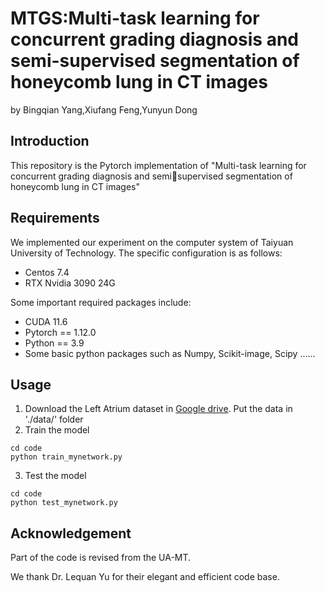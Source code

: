 # MTGS:Multi-task learning for concurrent grading diagnosis and semi-supervised segmentation of honeycomb lung in CT images
by Bingqian Yang,Xiufang Feng,Yunyun Dong
## Introduction
This repository is the Pytorch implementation of "Multi-task learning for concurrent grading diagnosis and semisupervised segmentation of honeycomb lung in CT images"
## Requirements
We implemented our experiment on the computer system of Taiyuan University of Technology. The specific configuration is as follows:

* Centos 7.4
* RTX Nvidia 3090 24G
  
Some important required packages include:

* CUDA 11.6
* Pytorch == 1.12.0
* Python == 3.9
* Some basic python packages such as Numpy, Scikit-image,  Scipy ......

## Usage
1. Download the Left Atrium dataset in [Google drive](). Put the data in './data/' folder
2. Train the model
```
cd code
python train_mynetwork.py
```
3. Test the model
```
cd code
python test_mynetwork.py
```

## Acknowledgement
Part of the code is revised from the UA-MT.

We thank Dr. Lequan Yu for their elegant and efficient code base.


